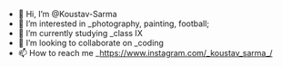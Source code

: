 - 👋 Hi, I’m @Koustav-Sarma
- 👀 I’m interested in _photography, painting, football;
- 🌱 I’m currently studying _class IX
- 💞️ I’m looking to collaborate on _coding
- 📫 How to reach me _https://www.instagram.com/_koustav_sarma_/

<!---
Koustav-Sarma/Koustav-Sarma is a ✨ special ✨ repository because its `README.md` (this file) appears on your GitHub profile.
You can click the Preview link to take a look at your changes.
--->
